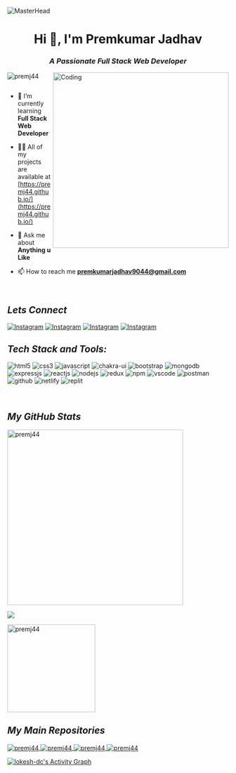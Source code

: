 
![MasterHead](https://camo.githubusercontent.com/417e6e178a69cc045c656d083ba983a59303f099087090269c01cacc6741ef29/68747470733a2f2f7170682e66732e71756f726163646e2e6e65742f6d61696e2d71696d672d6661376234626463336232663733653734396535633263363436643461653133)

<h1 theme=dark align="center">Hi 👋, I'm Premkumar Jadhav</h1>
<h3 align="center"><i>A Passionate Full Stack Web Developer</i></h3>


<img align="right" alt="Coding" width="400" src="https://raw.githubusercontent.com/abhisheknaiidu/abhisheknaiidu/master/code.gif" />

<p align="left"> <img src="https://komarev.com/ghpvc/?username=premj44&label=Profile%20views&color=0e75b6&style=flat" alt="premj44" /> </p>

<p align="left"> <a href="https://twitter.com/" target="blank"><img src="https://img.shields.io/twitter/follow/?logo=twitter&style=for-the-badge" alt="" /></a> </p>

- 🌱 I’m currently learning **Full Stack Web Developer**

- 👨‍💻 All of my projects are available at [https://premj44.github.io/](https://premj44.github.io/)

- 💬 Ask me about **Anything u Like**

- 📫 How to reach me **premkumarjadhav9044@gmail.com**

<br/>

<!-------Connect Section------------->

<h2 align="left"><i>Lets Connect</i></h2>

[![Instagram](https://img.shields.io/badge/Gmail-D14836?style=for-the-badge&logo=gmail&logoColor=white)](https://mail.google.com/mail/u/0/#inbox)
[![Instagram](https://img.shields.io/badge/LinkedIn-0077B5?style=for-the-badge&logo=linkedin&logoColor=white)](https://www.linkedin.com/in/premkumar-jadhav-163320230/)
[![Instagram](https://img.shields.io/badge/Instagram-E4405F?style=for-the-badge&logo=instagram&logoColor=white)](https://www.instagram.com/__premjadhav__44/)
[![Instagram](https://img.shields.io/badge/Portfolio-18A303?style=for-the-badge&logo=ionic&logoColor=white)](https://premj44.github.io/)
<br/>
<!-------Connect Section End------------->



<!-------Teach Stack Section------------->

<h2 align="left"><i>Tech Stack and Tools:</i></h2>

<p>
    <img src="https://img.shields.io/badge/HTML5-E34F26?style=for-the-badge&logo=html5&logoColor=white" alt="html5" />
    <img src="https://img.shields.io/badge/CSS3-1572B6?style=for-the-badge&logo=css3&logoColor=white" alt="css3" />
    <img src="https://img.shields.io/badge/JavaScript-323330?style=for-the-badge&logo=javascript&logoColor=F7DF1E" alt="javascript" />
    <img src="https://img.shields.io/badge/Chakra%20UI-3bc7bd?style=for-the-badge&logo=chakraui&logoColor=white" alt="chakra-ui" />
    <img src="https://img.shields.io/badge/Bootstrap-563D7C?style=for-the-badge&logo=bootstrap&logoColor=white" alt="bootstrap" />
    <img src="https://img.shields.io/badge/MongoDB-4EA94B?style=for-the-badge&logo=mongodb&logoColor=white" alt="mongodb" />
    <img src="https://img.shields.io/badge/Express.js-000000?style=for-the-badge&logo=express&logoColor=white" alt="expressjs" />
    <img src="https://img.shields.io/badge/React-20232A?style=for-the-badge&logo=react&logoColor=61DAFB" alt="reactjs" />
    <img src="https://img.shields.io/badge/Node.js-339933?style=for-the-badge&logo=nodedotjs&logoColor=white" alt="nodejs" />
    <img src="https://img.shields.io/badge/Redux-593D88?style=for-the-badge&logo=redux&logoColor=white" alt="redux" />
    <img src="https://img.shields.io/badge/npm-CB3837?style=for-the-badge&logo=npm&logoColor=white" alt="npm" />
    <img src="https://img.shields.io/badge/VSCode-0078D4?style=for-the-badge&logo=visual%20studio%20code&logoColor=white" alt="vscode" />
    <img src="https://img.shields.io/badge/Postman-FF6C37?style=for-the-badge&logo=Postman&logoColor=white" alt="postman" />
    <img src="https://img.shields.io/badge/GitHub-100000?style=for-the-badge&logo=github&logoColor=white" alt="github" />
    <img src="https://img.shields.io/badge/Netlify-00C7B7?style=for-the-badge&logo=netlify&logoColor=white" alt="netlify" />
    <img src="https://img.shields.io/badge/replit-667881?style=for-the-badge&logo=replit&logoColor=white" alt="replit" /> 
</p>
<br>
<!-------Teach Stack Section End------------->


<!---- Stats Section -------->

<h2><i>My GitHub Stats</i></h2>

   <img align="center" src="https://github-readme-stats.vercel.app/api/top-langs/?username=premj44&layout=compact&hide=Shell&border_radius=0&theme=dark" alt="premj44" width="400" /><br/>           


![](https://github-readme-streak-stats.herokuapp.com/?user=premj44&theme=dark&hide_border=false)<br/>

  <img align="center" src="https://github-readme-stats.vercel.app/api?username=premj44&show_icons=true&include_all_commits=true&count_private=true&hide=issues,contribs&border_radius=0&locale=en&theme=dark" alt="premj44" height="200" />

<br />
<!---- Stats Section End -------->




<!-------Main Repository Section------------->

<h2><i>My Main Repositories</i></h2>
<p >
    <a href="https://github.com/premj44/U3.0-Project-Nordstrom">
        <img align="center" src="https://github-readme-stats.vercel.app/api/pin/?username=premj44&repo=U3.0-Project-Nordstrom&locale=en&border_radius=0&theme=dark"             alt="premj44" />
    </a>
  
   <a href="https://github.com/premj44/confused-volcano-6333">
        <img align="center" src="https://github-readme-stats.vercel.app/api/pin/?username=premj44&repo=confused-volcano-6333&locale=en&border_radius=0&theme=dark"             alt="premj44" />
    </a>
  
  <a href="https://github.com/Prakarshprasar/Project-3">
        <img align="center" src="https://github-readme-stats.vercel.app/api/pin/?username=Prakarshprasar&repo=Project-3&locale=en&border_radius=0&theme=dark"             alt="premj44" />
    </a>
  
   <a href="https://github.com/premj44/silent-knowledge-2345">
        <img align="center" src="https://github-readme-stats.vercel.app/api/pin/?username=premj44&repo=silent-knowledge-2345&locale=en&border_radius=0&theme=dark"             alt="premj44" />
    </a>
    
</p>


<!-------Main Repository Section End------------->



<a href="https://github.com/premj44/github-readme-activity-graph">
  <img alt="lokesh-dc's Activity Graph" src="https://activity-graph.herokuapp.com/graph?username=premj44&bg_color=0D1117&color=5BCDEC&line=5BCDEC&point=FFFFFF&hide_border=true" />
</a>

